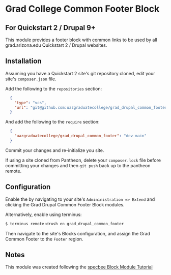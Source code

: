 # Grad College Common Footer Block
## For Quickstart 2 / Drupal 9+

This module provides a footer block with common links to be used by all
grad.arizona.edu Quickstart 2 / Drupal websites.

## Installation

Assuming you have a Quickstart 2 site's git repository cloned, edit your site's 
`composer.json` file.

Add the following to the `repositories` section:

```json
  {
    "type": "vcs",
    "url": "git@github.com:uazgraduatecollege/grad_drupal_common_footer.git"
  }
  ```
And add the following to the `require` section:

```json 
  {
    "uazgraduatecollege/grad_drupal_common_footer": "dev-main"
  }
```

Commit your changes and re-initialize you site.

If using a site cloned from Pantheon, delete your `composer.lock` file before
committing your changes and then `git push` back up to the pantheon remote.

## Configuration 

Enable the by navigating to your site's `Admininistration => Extend` and clicking 
the Grad Drupal Common Footer Block modules.

Alternatively, enable using terminus:

```sh
$ terminus remote:drush en grad_drupal_common_footer 
```

Then navigate to the site's Blocks configuration, and assign the Grad Common Footer 
to the `Footer` region.

## Notes

This module was created following the 
[specbee Block Module Tutorial](https://www.specbee.com/blogs/programmatically-creating-block-in-drupal-9)

